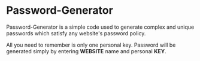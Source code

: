 
# Password-Generator

Password-Generator is a simple code used to generate complex and unique passwords which satisfy any website's password policy.

All you need to remember is only one personal key. Password will be generated simply by entering **WEBSITE** name and personal **KEY**.
